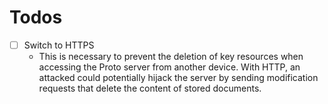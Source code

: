 # Todos

- [ ] Switch to HTTPS
  - This is necessary to prevent the deletion of key resources when accessing the Proto server from another device.
    With HTTP, an attacked could potentially hijack the server by sending modification requests that delete the content of stored documents.
